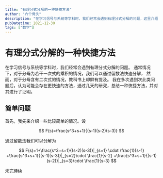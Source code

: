 ```yaml
---
title: "有理分式分解的一种快捷方法"
author: "六个骨头"
description: "在学习信号与系统等学科时，我们经常会遇到有理分式分解的问题，这里介绍一种有理分式分解的一种快捷方法"
pubDatetime: 2021-12-30
tags: ["数学"]
---
```


# 有理分式分解的一种快捷方法

在学习信号与系统等学科时，我们经常会遇到有理分式分解的问题。
通常情况下，对于分母为若干一次式的乘积的情况，我们可以通过留数法快速分解，
然而，对于分母含有二次式的情况，教科书上却鲜有提及。
我在多次遇到次此类问题后，认为可能会存在更快速的方法，通过几天的研究，总结一种快捷方法，并对其进行了证明。

## 简单问题

首先，我先来介绍一些比较简单的情况。设

$$
F(s)=\frac{s^3+s+1}{(s-1)(s-2)(s-3)}
$$

通过留数法我们可以分解为

$$
F(s)=1+\frac{s^3+s+1}{(s-2)(s-3)}|_{s=1} \cdot \frac{1}{s-1}
+\frac{s^3+s+1}{(s-1)(s-3)}|_{s=2}\cdot \frac{1}{s-2}
+\frac{s^3+s+1}{(s-1)(s-2)}|_{s=3}\cdot \frac{1}{s-3}
$$

未完待续
